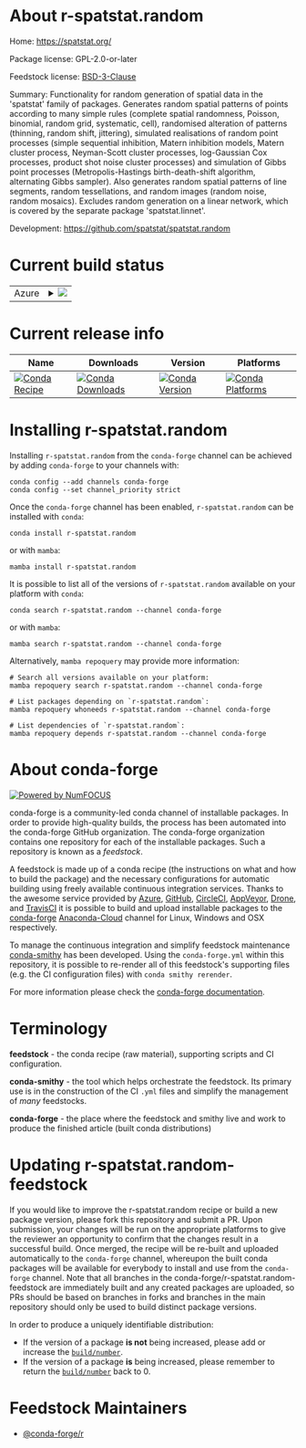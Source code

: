 About r-spatstat.random
=======================

Home: https://spatstat.org/

Package license: GPL-2.0-or-later

Feedstock license: [BSD-3-Clause](https://github.com/conda-forge/r-spatstat.random-feedstock/blob/main/LICENSE.txt)

Summary: Functionality for random generation of spatial data in the 'spatstat' family of packages. Generates random spatial patterns of points according to many simple rules (complete spatial randomness, Poisson, binomial, random grid, systematic, cell), randomised alteration of patterns (thinning, random shift, jittering),  simulated realisations of random point processes (simple sequential inhibition, Matern inhibition models, Matern cluster process, Neyman-Scott cluster processes, log-Gaussian Cox processes, product shot noise cluster processes) and simulation of Gibbs point processes (Metropolis-Hastings birth-death-shift algorithm, alternating Gibbs sampler). Also generates random spatial patterns of line segments, random tessellations, and random images (random noise, random mosaics). Excludes random generation on a linear network, which is covered by the separate package 'spatstat.linnet'.

Development: https://github.com/spatstat/spatstat.random

Current build status
====================


<table>
    
  <tr>
    <td>Azure</td>
    <td>
      <details>
        <summary>
          <a href="https://dev.azure.com/conda-forge/feedstock-builds/_build/latest?definitionId=15512&branchName=main">
            <img src="https://dev.azure.com/conda-forge/feedstock-builds/_apis/build/status/r-spatstat.random-feedstock?branchName=main">
          </a>
        </summary>
        <table>
          <thead><tr><th>Variant</th><th>Status</th></tr></thead>
          <tbody><tr>
              <td>linux_64_r_base4.1</td>
              <td>
                <a href="https://dev.azure.com/conda-forge/feedstock-builds/_build/latest?definitionId=15512&branchName=main">
                  <img src="https://dev.azure.com/conda-forge/feedstock-builds/_apis/build/status/r-spatstat.random-feedstock?branchName=main&jobName=linux&configuration=linux%20linux_64_r_base4.1" alt="variant">
                </a>
              </td>
            </tr><tr>
              <td>linux_64_r_base4.2</td>
              <td>
                <a href="https://dev.azure.com/conda-forge/feedstock-builds/_build/latest?definitionId=15512&branchName=main">
                  <img src="https://dev.azure.com/conda-forge/feedstock-builds/_apis/build/status/r-spatstat.random-feedstock?branchName=main&jobName=linux&configuration=linux%20linux_64_r_base4.2" alt="variant">
                </a>
              </td>
            </tr><tr>
              <td>osx_64_r_base4.1</td>
              <td>
                <a href="https://dev.azure.com/conda-forge/feedstock-builds/_build/latest?definitionId=15512&branchName=main">
                  <img src="https://dev.azure.com/conda-forge/feedstock-builds/_apis/build/status/r-spatstat.random-feedstock?branchName=main&jobName=osx&configuration=osx%20osx_64_r_base4.1" alt="variant">
                </a>
              </td>
            </tr><tr>
              <td>osx_64_r_base4.2</td>
              <td>
                <a href="https://dev.azure.com/conda-forge/feedstock-builds/_build/latest?definitionId=15512&branchName=main">
                  <img src="https://dev.azure.com/conda-forge/feedstock-builds/_apis/build/status/r-spatstat.random-feedstock?branchName=main&jobName=osx&configuration=osx%20osx_64_r_base4.2" alt="variant">
                </a>
              </td>
            </tr><tr>
              <td>osx_arm64_r_base4.1</td>
              <td>
                <a href="https://dev.azure.com/conda-forge/feedstock-builds/_build/latest?definitionId=15512&branchName=main">
                  <img src="https://dev.azure.com/conda-forge/feedstock-builds/_apis/build/status/r-spatstat.random-feedstock?branchName=main&jobName=osx&configuration=osx%20osx_arm64_r_base4.1" alt="variant">
                </a>
              </td>
            </tr><tr>
              <td>osx_arm64_r_base4.2</td>
              <td>
                <a href="https://dev.azure.com/conda-forge/feedstock-builds/_build/latest?definitionId=15512&branchName=main">
                  <img src="https://dev.azure.com/conda-forge/feedstock-builds/_apis/build/status/r-spatstat.random-feedstock?branchName=main&jobName=osx&configuration=osx%20osx_arm64_r_base4.2" alt="variant">
                </a>
              </td>
            </tr><tr>
              <td>win_64</td>
              <td>
                <a href="https://dev.azure.com/conda-forge/feedstock-builds/_build/latest?definitionId=15512&branchName=main">
                  <img src="https://dev.azure.com/conda-forge/feedstock-builds/_apis/build/status/r-spatstat.random-feedstock?branchName=main&jobName=win&configuration=win%20win_64_" alt="variant">
                </a>
              </td>
            </tr>
          </tbody>
        </table>
      </details>
    </td>
  </tr>
</table>

Current release info
====================

| Name | Downloads | Version | Platforms |
| --- | --- | --- | --- |
| [![Conda Recipe](https://img.shields.io/badge/recipe-r--spatstat.random-green.svg)](https://anaconda.org/conda-forge/r-spatstat.random) | [![Conda Downloads](https://img.shields.io/conda/dn/conda-forge/r-spatstat.random.svg)](https://anaconda.org/conda-forge/r-spatstat.random) | [![Conda Version](https://img.shields.io/conda/vn/conda-forge/r-spatstat.random.svg)](https://anaconda.org/conda-forge/r-spatstat.random) | [![Conda Platforms](https://img.shields.io/conda/pn/conda-forge/r-spatstat.random.svg)](https://anaconda.org/conda-forge/r-spatstat.random) |

Installing r-spatstat.random
============================

Installing `r-spatstat.random` from the `conda-forge` channel can be achieved by adding `conda-forge` to your channels with:

```
conda config --add channels conda-forge
conda config --set channel_priority strict
```

Once the `conda-forge` channel has been enabled, `r-spatstat.random` can be installed with `conda`:

```
conda install r-spatstat.random
```

or with `mamba`:

```
mamba install r-spatstat.random
```

It is possible to list all of the versions of `r-spatstat.random` available on your platform with `conda`:

```
conda search r-spatstat.random --channel conda-forge
```

or with `mamba`:

```
mamba search r-spatstat.random --channel conda-forge
```

Alternatively, `mamba repoquery` may provide more information:

```
# Search all versions available on your platform:
mamba repoquery search r-spatstat.random --channel conda-forge

# List packages depending on `r-spatstat.random`:
mamba repoquery whoneeds r-spatstat.random --channel conda-forge

# List dependencies of `r-spatstat.random`:
mamba repoquery depends r-spatstat.random --channel conda-forge
```


About conda-forge
=================

[![Powered by
NumFOCUS](https://img.shields.io/badge/powered%20by-NumFOCUS-orange.svg?style=flat&colorA=E1523D&colorB=007D8A)](https://numfocus.org)

conda-forge is a community-led conda channel of installable packages.
In order to provide high-quality builds, the process has been automated into the
conda-forge GitHub organization. The conda-forge organization contains one repository
for each of the installable packages. Such a repository is known as a *feedstock*.

A feedstock is made up of a conda recipe (the instructions on what and how to build
the package) and the necessary configurations for automatic building using freely
available continuous integration services. Thanks to the awesome service provided by
[Azure](https://azure.microsoft.com/en-us/services/devops/), [GitHub](https://github.com/),
[CircleCI](https://circleci.com/), [AppVeyor](https://www.appveyor.com/),
[Drone](https://cloud.drone.io/welcome), and [TravisCI](https://travis-ci.com/)
it is possible to build and upload installable packages to the
[conda-forge](https://anaconda.org/conda-forge) [Anaconda-Cloud](https://anaconda.org/)
channel for Linux, Windows and OSX respectively.

To manage the continuous integration and simplify feedstock maintenance
[conda-smithy](https://github.com/conda-forge/conda-smithy) has been developed.
Using the ``conda-forge.yml`` within this repository, it is possible to re-render all of
this feedstock's supporting files (e.g. the CI configuration files) with ``conda smithy rerender``.

For more information please check the [conda-forge documentation](https://conda-forge.org/docs/).

Terminology
===========

**feedstock** - the conda recipe (raw material), supporting scripts and CI configuration.

**conda-smithy** - the tool which helps orchestrate the feedstock.
                   Its primary use is in the construction of the CI ``.yml`` files
                   and simplify the management of *many* feedstocks.

**conda-forge** - the place where the feedstock and smithy live and work to
                  produce the finished article (built conda distributions)


Updating r-spatstat.random-feedstock
====================================

If you would like to improve the r-spatstat.random recipe or build a new
package version, please fork this repository and submit a PR. Upon submission,
your changes will be run on the appropriate platforms to give the reviewer an
opportunity to confirm that the changes result in a successful build. Once
merged, the recipe will be re-built and uploaded automatically to the
`conda-forge` channel, whereupon the built conda packages will be available for
everybody to install and use from the `conda-forge` channel.
Note that all branches in the conda-forge/r-spatstat.random-feedstock are
immediately built and any created packages are uploaded, so PRs should be based
on branches in forks and branches in the main repository should only be used to
build distinct package versions.

In order to produce a uniquely identifiable distribution:
 * If the version of a package **is not** being increased, please add or increase
   the [``build/number``](https://docs.conda.io/projects/conda-build/en/latest/resources/define-metadata.html#build-number-and-string).
 * If the version of a package **is** being increased, please remember to return
   the [``build/number``](https://docs.conda.io/projects/conda-build/en/latest/resources/define-metadata.html#build-number-and-string)
   back to 0.

Feedstock Maintainers
=====================

* [@conda-forge/r](https://github.com/conda-forge/r/)

